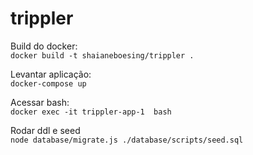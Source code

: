 # trippler

Build do docker: <br>
`docker build -t shaianeboesing/trippler .`

Levantar aplicação: <br>
`docker-compose up`

Acessar bash: <br>
`docker exec -it trippler-app-1  bash`

Rodar ddl e seed <br>
`node database/migrate.js ./database/scripts/seed.sql`
